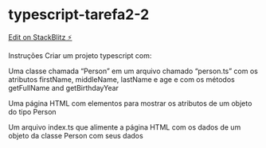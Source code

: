 # typescript-tarefa2-2

[Edit on StackBlitz ⚡️](https://stackblitz.com/edit/typescript-tarefa2-2)


Instruções
Criar um projeto typescript com:

Uma classe chamada “Person” em um arquivo chamado “person.ts” com os atributos firstName, middleName, lastName e age e com os métodos getFullName and getBirthdayYear

Uma página HTML com elementos para mostrar os atributos de um objeto do tipo Person

Um arquivo index.ts que alimente a página HTML com os dados de um objeto da classe Person com seus dados
